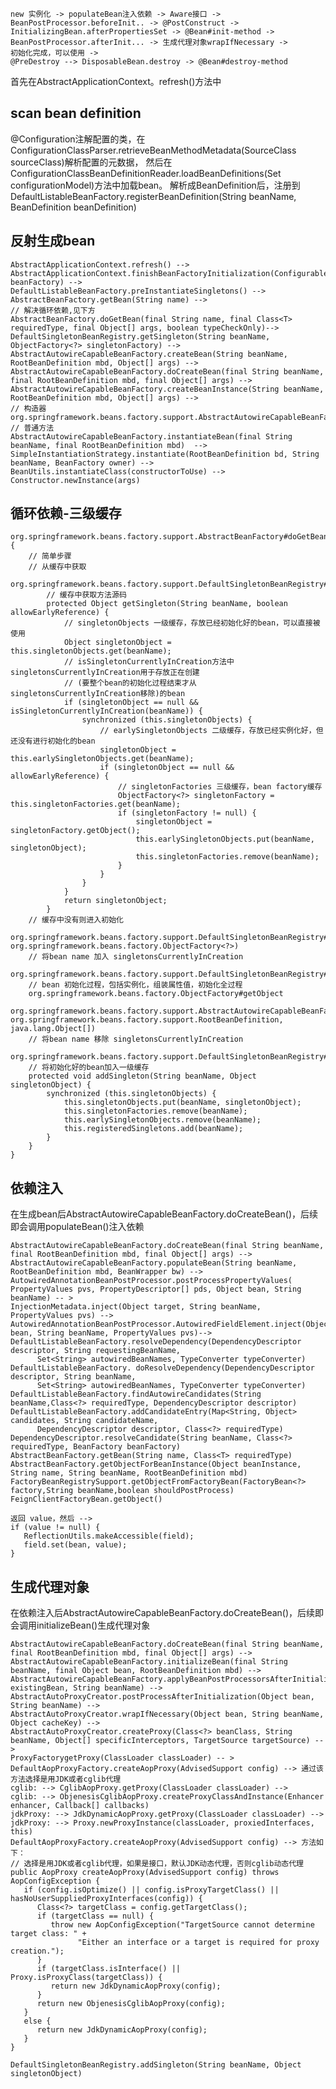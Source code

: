 ﻿```
new 实例化 -> populateBean注入依赖 -> Aware接口 ->
BeanPostProcessor.beforeInit.. -> @PostConstruct ->
InitializingBean.afterPropertiesSet -> @Bean#init-method ->
BeanPostProcessor.afterInit... -> 生成代理对象wrapIfNecessary -> 
初始化完成，可以使用 ->
@PreDestroy --> DisposableBean.destroy -> @Bean#destroy-method
```

首先在AbstractApplicationContext。refresh()方法中

## scan bean definition
@Configuration注解配置的类，在ConfigurationClassParser.retrieveBeanMethodMetadata(SourceClass sourceClass)解析配置的元数据，
然后在ConfigurationClassBeanDefinitionReader.loadBeanDefinitions(Set<ConfigurationClass> configurationModel)方法中加载bean。
解析成BeanDefinition后，注册到DefaultListableBeanFactory.registerBeanDefinition(String beanName, BeanDefinition beanDefinition)


## 反射生成bean
```
AbstractApplicationContext.refresh() -->
AbstractApplicationContext.finishBeanFactoryInitialization(ConfigurableListableBeanFactory beanFactory) --> 
DefaultListableBeanFactory.preInstantiateSingletons() --> 
AbstractBeanFactory.getBean(String name) --> 
// 解决循环依赖,见下方
AbstractBeanFactory.doGetBean(final String name, final Class<T> requiredType, final Object[] args, boolean typeCheckOnly)-->
DefaultSingletonBeanRegistry.getSingleton(String beanName, ObjectFactory<?> singletonFactory) -->
AbstractAutowireCapableBeanFactory.createBean(String beanName, RootBeanDefinition mbd, Object[] args) --> 
AbstractAutowireCapableBeanFactory.doCreateBean(final String beanName, final RootBeanDefinition mbd, final Object[] args) --> 
AbstractAutowireCapableBeanFactory.createBeanInstance(String beanName, RootBeanDefinition mbd, Object[] args) --> 
// 构造器
org.springframework.beans.factory.support.AbstractAutowireCapableBeanFactory#autowireConstructor
// 普通方法
AbstractAutowireCapableBeanFactory.instantiateBean(final String beanName, final RootBeanDefinition mbd)  --> 
SimpleInstantiationStrategy.instantiate(RootBeanDefinition bd, String beanName, BeanFactory owner) --> 
BeanUtils.instantiateClass(constructorToUse) --> 
Constructor.newInstance(args) 
```

## 循环依赖-三级缓存
```
org.springframework.beans.factory.support.AbstractBeanFactory#doGetBean() {
    // 简单步骤
    // 从缓存中获取
    org.springframework.beans.factory.support.DefaultSingletonBeanRegistry#getSingleton(java.lang.String)
        // 缓存中获取方法源码
        protected Object getSingleton(String beanName, boolean allowEarlyReference) {
            // singletonObjects 一级缓存，存放已经初始化好的bean，可以直接被使用
            Object singletonObject = this.singletonObjects.get(beanName);
            // isSingletonCurrentlyInCreation方法中singletonsCurrentlyInCreation用于存放正在创建
            // (要整个bean的初始化过程结束才从singletonsCurrentlyInCreation移除)的bean
            if (singletonObject == null && isSingletonCurrentlyInCreation(beanName)) {
                synchronized (this.singletonObjects) {
                    // earlySingletonObjects 二级缓存，存放已经实例化好，但还没有进行初始化的bean
                    singletonObject = this.earlySingletonObjects.get(beanName);
                    if (singletonObject == null && allowEarlyReference) {
                        // singletonFactories 三级缓存，bean factory缓存
                        ObjectFactory<?> singletonFactory = this.singletonFactories.get(beanName);
                        if (singletonFactory != null) {
                            singletonObject = singletonFactory.getObject();
                            this.earlySingletonObjects.put(beanName, singletonObject);
                            this.singletonFactories.remove(beanName);
                        }
                    }
                }
            }
            return singletonObject;
        }
    // 缓存中没有则进入初始化
    org.springframework.beans.factory.support.DefaultSingletonBeanRegistry#getSingleton(java.lang.String, org.springframework.beans.factory.ObjectFactory<?>)
    // 将bean name 加入 singletonsCurrentlyInCreation
    org.springframework.beans.factory.support.DefaultSingletonBeanRegistry#beforeSingletonCreation
    // bean 初始化过程，包括实例化，组装属性值，初始化全过程
    org.springframework.beans.factory.ObjectFactory#getObject
    org.springframework.beans.factory.support.AbstractAutowireCapableBeanFactory#createBean(java.lang.String, org.springframework.beans.factory.support.RootBeanDefinition, java.lang.Object[])
    // 将bean name 移除 singletonsCurrentlyInCreation
    org.springframework.beans.factory.support.DefaultSingletonBeanRegistry#afterSingletonCreation
    // 将初始化好的bean加入一级缓存
    protected void addSingleton(String beanName, Object singletonObject) {
		synchronized (this.singletonObjects) {
			this.singletonObjects.put(beanName, singletonObject);
			this.singletonFactories.remove(beanName);
			this.earlySingletonObjects.remove(beanName);
			this.registeredSingletons.add(beanName);
		}
	}
}
```

## 依赖注入
在生成bean后AbstractAutowireCapableBeanFactory.doCreateBean()，后续即会调用populateBean()注入依赖
```
AbstractAutowireCapableBeanFactory.doCreateBean(final String beanName, final RootBeanDefinition mbd, final Object[] args) --> 
AbstractAutowireCapableBeanFactory.populateBean(String beanName, RootBeanDefinition mbd, BeanWrapper bw) --> 
AutowiredAnnotationBeanPostProcessor.postProcessPropertyValues( PropertyValues pvs, PropertyDescriptor[] pds, Object bean, String beanName) -- > 
InjectionMetadata.inject(Object target, String beanName, PropertyValues pvs) -->
AutowiredAnnotationBeanPostProcessor.AutowiredFieldElement.inject(Object bean, String beanName, PropertyValues pvs)-->
DefaultListableBeanFactory.resolveDependency(DependencyDescriptor descriptor, String requestingBeanName,
      Set<String> autowiredBeanNames, TypeConverter typeConverter) 
DefaultListableBeanFactory. doResolveDependency(DependencyDescriptor descriptor, String beanName,
      Set<String> autowiredBeanNames, TypeConverter typeConverter) 
DefaultListableBeanFactory.findAutowireCandidates(String beanName,Class<?> requiredType, DependencyDescriptor descriptor) 
DefaultListableBeanFactory.addCandidateEntry(Map<String, Object> candidates, String candidateName,
      DependencyDescriptor descriptor, Class<?> requiredType)
DependencyDescriptor.resolveCandidate(String beanName, Class<?> requiredType, BeanFactory beanFactory)
AbstractBeanFactory.getBean(String name, Class<T> requiredType)
AbstractBeanFactory.getObjectForBeanInstance(Object beanInstance, String name, String beanName, RootBeanDefinition mbd)
FactoryBeanRegistrySupport.getObjectFromFactoryBean(FactoryBean<?> factory,String beanName,boolean shouldPostProcess)
FeignClientFactoryBean.getObject()

返回 value，然后 -->
if (value != null) {
   ReflectionUtils.makeAccessible(field);
   field.set(bean, value);
}
```

## 生成代理对象
在依赖注入后AbstractAutowireCapableBeanFactory.doCreateBean()，后续即会调用initializeBean()生成代理对象
```
AbstractAutowireCapableBeanFactory.doCreateBean(final String beanName, final RootBeanDefinition mbd, final Object[] args) --> 
AbstractAutowireCapableBeanFactory.initializeBean(final String beanName, final Object bean, RootBeanDefinition mbd) --> 
AbstractAutowireCapableBeanFactory.applyBeanPostProcessorsAfterInitialization(Object existingBean, String beanName) --> 
AbstractAutoProxyCreator.postProcessAfterInitialization(Object bean, String beanName) --> 
AbstractAutoProxyCreator.wrapIfNecessary(Object bean, String beanName, Object cacheKey) --> 
AbstractAutoProxyCreator.createProxy(Class<?> beanClass, String beanName, Object[] specificInterceptors, TargetSource targetSource) --> 
ProxyFactorygetProxy(ClassLoader classLoader) -- > 
DefaultAopProxyFactory.createAopProxy(AdvisedSupport config) --> 通过该方法选择是用JDK或者cglib代理
cglib: --> CglibAopProxy.getProxy(ClassLoader classLoader) -->
cglib: --> ObjenesisCglibAopProxy.createProxyClassAndInstance(Enhancer enhancer, Callback[] callbacks) 
jdkProxy: --> JdkDynamicAopProxy.getProxy(ClassLoader classLoader) --> 
jdkProxy: --> Proxy.newProxyInstance(classLoader, proxiedInterfaces, this)
DefaultAopProxyFactory.createAopProxy(AdvisedSupport config) --> 方法如下：
// 选择是用JDK或者cglib代理，如果是接口，默认JDK动态代理，否则cglib动态代理
public AopProxy createAopProxy(AdvisedSupport config) throws AopConfigException {
   if (config.isOptimize() || config.isProxyTargetClass() || hasNoUserSuppliedProxyInterfaces(config)) {
      Class<?> targetClass = config.getTargetClass();
      if (targetClass == null) {
         throw new AopConfigException("TargetSource cannot determine target class: " +
               "Either an interface or a target is required for proxy creation.");
      }
      if (targetClass.isInterface() || Proxy.isProxyClass(targetClass)) {
         return new JdkDynamicAopProxy(config);
      }
      return new ObjenesisCglibAopProxy(config);
   }
   else {
      return new JdkDynamicAopProxy(config);
   }
}

DefaultSingletonBeanRegistry.addSingleton(String beanName, Object singletonObject)
```